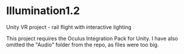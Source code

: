 # Illumination1.2
Unity VR project - rail flight with interactive lighting

This project requires the Oculus Integration Pack for Unity. I have also omitted the "Audio" folder from the repo, as files were too big.
